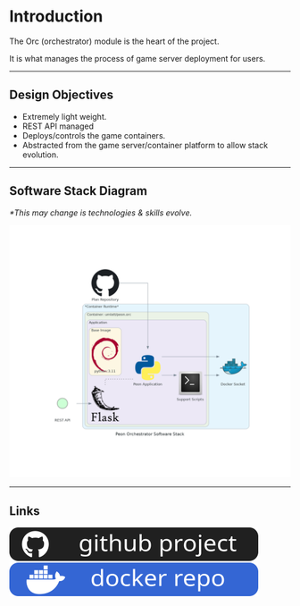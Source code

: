 # Introduction

The Orc (orchestrator) module is the heart of the project.

It is what manages the process of game server deployment for users.

---

## Design Objectives

- Extremely light weight.
- REST API managed
- Deploys/controls the game containers.
- Abstracted from the game server/container platform to allow stack evolution.

---

## Software Stack Diagram

*\*This may change is technologies & skills evolve.*

![Software Stack](./diagram.png)

---

## Links

[![github](../../images/buttons/button_github.svg)](https://github.com/the-peon-project/peon-orc)
[![github](../../images/buttons/button_docker.svg)](https://hub.docker.com/repository/docker/umlatt/peon.orc/general)
